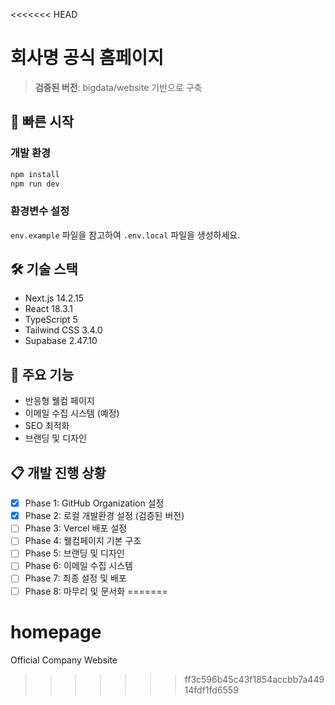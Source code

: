 <<<<<<< HEAD
# 회사명 공식 홈페이지

> **검증된 버전**: bigdata/website 기반으로 구축

## 🚀 빠른 시작

### 개발 환경
```bash
npm install
npm run dev
```

### 환경변수 설정
`env.example` 파일을 참고하여 `.env.local` 파일을 생성하세요.

## 🛠️ 기술 스택
- Next.js 14.2.15
- React 18.3.1
- TypeScript 5
- Tailwind CSS 3.4.0
- Supabase 2.47.10

## 📝 주요 기능
- 반응형 웰컴 페이지
- 이메일 수집 시스템 (예정)
- SEO 최적화
- 브랜딩 및 디자인

## 📋 개발 진행 상황
- [x] Phase 1: GitHub Organization 설정
- [x] Phase 2: 로컬 개발환경 설정 (검증된 버전)
- [ ] Phase 3: Vercel 배포 설정
- [ ] Phase 4: 웰컴페이지 기본 구조
- [ ] Phase 5: 브랜딩 및 디자인
- [ ] Phase 6: 이메일 수집 시스템
- [ ] Phase 7: 최종 설정 및 배포
- [ ] Phase 8: 마무리 및 문서화
=======
# homepage
Official Company Website
>>>>>>> ff3c596b45c43f1854accbb7a44914fdf1fd6559
